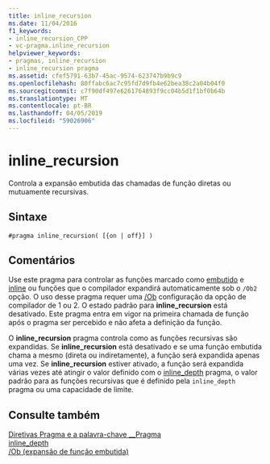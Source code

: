 ```yaml
---
title: inline_recursion
ms.date: 11/04/2016
f1_keywords:
- inline_recursion_CPP
- vc-pragma.inline_recursion
helpviewer_keywords:
- pragmas, inline_recursion
- inline_recursion pragma
ms.assetid: cfef5791-63b7-45ac-9574-623747b9b9c9
ms.openlocfilehash: 80ffabc6ac7c95fd7d9fb4e62bea38c2a04b04f0
ms.sourcegitcommit: c7f90df497e6261764893f9cc04b5d1f1bf0b64b
ms.translationtype: MT
ms.contentlocale: pt-BR
ms.lasthandoff: 04/05/2019
ms.locfileid: "59026906"
---
```

# <a name="inlinerecursion"></a>inline_recursion
Controla a expansão embutida das chamadas de função diretas ou mutuamente recursivas.

## <a name="syntax"></a>Sintaxe

```
#pragma inline_recursion( [{on | off}] )
```

## <a name="remarks"></a>Comentários

Use este pragma para controlar as funções marcado como [embutido](../cpp/inline-functions-cpp.md) e [inline](../cpp/inline-functions-cpp.md) ou funções que o compilador expandirá automaticamente sob o `/Ob2` opção. O uso desse pragma requer uma [/Ob](../build/reference/ob-inline-function-expansion.md) configuração da opção de compilador de 1 ou 2. O estado padrão para **inline_recursion** está desativado. Este pragma entra em vigor na primeira chamada de função após o pragma ser percebido e não afeta a definição da função.

O **inline_recursion** pragma controla como as funções recursivas são expandidas. Se **inline_recursion** está desativado e se uma função embutida chama a mesmo (direta ou indiretamente), a função será expandida apenas uma vez. Se **inline_recursion** estiver ativado, a função será expandida várias vezes até atingir o valor definido com o [inline_depth](../preprocessor/inline-depth.md) pragma, o valor padrão para as funções recursivas que é definido pela `inline_depth` pragma ou uma capacidade de limite.

## <a name="see-also"></a>Consulte também

[Diretivas Pragma e a palavra-chave __Pragma](../preprocessor/pragma-directives-and-the-pragma-keyword.md)<br/>
[inline_depth](../preprocessor/inline-depth.md)<br/>
[/Ob (expansão de função embutida)](../build/reference/ob-inline-function-expansion.md)